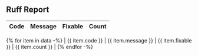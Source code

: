 ## Ruff Report

| Code | Message | Fixable | Count |
|------|---------|---------|-------|
{% for item in data -%}
| {{ item.code }} | {{ item.message }} | {{ item.fixable }} | {{ item.count }} |
{% endfor -%}
